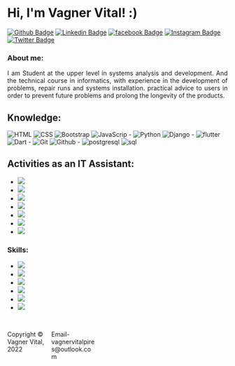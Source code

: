 # Hi, I'm Vagner Vital! :)

[![Github Badge](https://img.shields.io/badge/-Github-000?style=flat-square&logo=Github&logoColor=white&link=https://github.com/Vagner-Vital)](https://github.com/Vagner-Vital)
[![Linkedin Badge](https://img.shields.io/badge/-LinkedIn-blue?style=flat-square&logo=Linkedin&logoColor=white&link=https://www.linkedin.com/in/vital-pires-7a856959/)](https://www.linkedin.com/in/vital-pires-7a856959/)
[![facebook Badge](https://img.shields.io/badge/-facebook-1ca0f1?style=flat-square&labelColor=1ca0f1&logo=facebook&logoColor=white&link=https://www.facebook.com/)](https://www.facebook.com/)
[![Instagram Badge](https://img.shields.io/badge/-Instagram-ff0000?style=flat-square&labelColor=ff0000&logo=Instagram&logoColor=white&link=https:https://www.instagram.com/vitalpires/)](https://www.instagram.com/vitalpires/)
[![Twitter Badge](https://img.shields.io/badge/-Twitter-1ca0f1?style=flat-square&labelColor=1ca0f1&logo=twitter&logoColor=white&link=https://twitter.com/VIPCOMPUTER2)](https://twitter.com/VIPCOMPUTER2)

### About me:
<p align="justify">
I am Student at the upper level in systems analysis and development. And the technical course in informatics, with experience in the development of
problems, repair runs and systems installation. practical advice to
users in order to prevent future problems and prolong the longevity of the products.
</p>

## Knowledge:
 
 ![HTML](https://img.shields.io/badge/-HTML-333333?style=flat&logo=HTML&logoColor=007396)
 ![CSS](https://img.shields.io/badge/-CSS-333333?style=flat&logo=CSSt&logoColor=007396)
 ![Bootstrap](https://img.shields.io/badge/-Bootstrap-333333?style=flat&logo=Bootstrap&logoColor=007396)
 ![JavaScrip](https://img.shields.io/badge/-JavaScrip-333333?style=flat&logo=JavaScrip&logoColor=007396)  - 
 ![Python](https://img.shields.io/badge/-Python-333333?style=flat&logo=Python&logoColor=007396)
 ![Django](https://img.shields.io/badge/-Django-333333?style=flat&logo=Django&logoColor=007396)  - 
 ![flutter](https://img.shields.io/badge/-flutter-333333?style=flat&logo=flutter&logoColor=007396)
 ![Dart](https://img.shields.io/badge/-Dart-333333?style=flat&logo=Dart&logoColor=007396)  - 
 ![Git](https://img.shields.io/badge/-Git-333333?style=flat&logo=Git&logoColor=007396)
 ![Github](https://img.shields.io/badge/-Github-333333?style=flat&logo=Github&logoColor=007396)  -
 ![postgresql](https://img.shields.io/badge/-postgresql-333333?style=flat&logo=postgresql&logoColor=007396)
 ![sql](https://img.shields.io/badge/-sql-333333?style=flat&logo=sql&logoColor=007396)


## Activities as an IT Assistant:

- <a href="https://Assembly and maintenance.com/<USERNAME>" alt="Assembly and maintenance" target="_blank">
  <img src="https://img.shields.io/badge/Assembly and maintenance-000000?&style=flat-square&logo=Assembly and maintenance&logoColor=white">        
  </a>
- <a href="https://Backups.com/<USERNAME>" alt="Backups" target="_blank">
  <img src="https://img.shields.io/badge/Backups-000000?&style=flat-square&logo=Backups&logoColor=white">        
  </a>
- <a href="https://Data recovery.com/<USERNAME>" alt="Data recovery" target="_blank">
  <img src="https://img.shields.io/badge/Data recovery-000000?&style=flat-square&logo=Data recovery&logoColor=white">        
  </a>  
- <a href="https://Equipment configuration.com/<USERNAME>" alt="Equipment configuration" target="_blank">
  <img src="https://img.shields.io/badge/Equipment configuration-000000?&style=flat-square&logo=Equipment configuration&logoColor=white">        
  </a>  
- <a href="https://Repairs.com/<USERNAME>" alt="Repairs" target="_blank">
  <img src="https://img.shields.io/badge/Repairs-000000?&style=flat-square&logo=Repairs&logoColor=white">        
  </a>  
- <a href="https:// Printer maintenance and configuration.com/<USERNAME>" alt=" Printer maintenance and configuration" target="_blank">
  <img src="https://img.shields.io/badge/ Printer maintenance and configuration-000000?&style=flat-square&logo= Printer maintenance and configuration&logoColor=white">        
  </a>  
- <a href="https://Support for computer network users.com/<USERNAME>" alt="Support for computer network users" target="_blank">
  <img src="https://img.shields.io/badge/Support for computer network users-000000?&style=flat-square&logo=Support for computer network users&logoColor=white">        
  </a>

### Skills:                                                                                             

- <a href="https://Power BI.com/<USERNAME>" alt="Power BI" target="_blank">
  <img src="https://img.shields.io/badge/Power BI-000000?&style=flat-square&logo=Power BI&logoColor=white">        
  </a>
  
- <a href="https://Office.com/<USERNAME>" alt="Office" target="_blank">
  <img src="https://img.shields.io/badge/Office-000000?&style=flat-square&logo=Office&logoColor=white">
  </a>
  
- <a href="https://LibreOffice.com/<USERNAME>" alt="LibreOffice" target="_blank">
  <img src="https://img.shields.io/badge/LibreOffice-000000?&style=flat-square&logo=LibreOffice&logoColor=white">
  </a>
  
- <a href="https://GIMP.com/<USERNAME>" alt="GIMP" target="_blank">
  <img src="https://img.shields.io/badge/GIMP-000000?&style=flat-square&logo=GIMP&logoColor=white">
  </a>
  
- <a href="https://anydesk.com/<USERNAME>" alt="anydesk" target="_blank">
  <img src="https://img.shields.io/badge/anydesk-000000?&style=flat-square&logo=anydesk&logoColor=white">
  </a>
 
- <a href="https://teamviewer.com/<USERNAME>" alt="teamviewer" target="_blank">
  <img src="https://img.shields.io/badge/teamviewer-000000?&style=flat-square&logo=teamviewer&logoColor=white">
  </a>
  
##
<footer>
<p style="float:left; width: 20%;">
Copyright © Vagner Vital, 2022
</p>

<p style="float:left; width: 20%;">
Email- vagnervitalpires@outlook.com
</p>
</footer>

